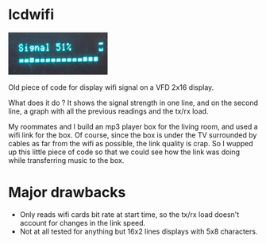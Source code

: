 lcdwifi
=======

![Screenshot](lcdwifi.jpg)

Old piece of code for display wifi signal on a VFD 2x16 display.

What does it do ? It shows the signal strength in one line, and on the
second line, a graph with all the previous readings and the tx/rx
load.

My roommates and I build an mp3 player box for the living room, and
used a wifi link for the box. Of course, since the box is under the TV
surrounded by cables as far from the wifi as possible, the link
quality is crap. So I wupped up this little piece of code so that we
could see how the link was doing while transferring music to the box.

Major drawbacks
===============

* Only reads wifi cards bit rate at start time, so the tx/rx load doesn't account for changes in the link speed.  
* Not at all tested for anything but 16x2 lines displays with 5x8 characters.
